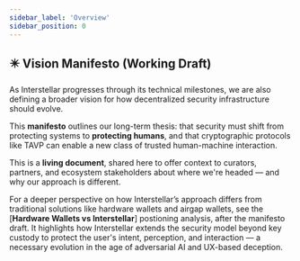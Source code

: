 ```yaml
---
sidebar_label: 'Overview'
sidebar_position: 0
---
```


## ✴️ Vision Manifesto (Working Draft)

As Interstellar progresses through its technical milestones, we are also defining a broader vision for how decentralized security infrastructure should evolve.

This **manifesto** outlines our long-term thesis: that security must shift from protecting systems to **protecting humans**, and that cryptographic protocols like TAVP can enable a new class of trusted human-machine interaction.

This is a **living document**, shared here to offer context to curators, partners, and ecosystem stakeholders about where we're headed — and why our approach is different.



For a deeper perspective on how Interstellar’s approach differs from traditional solutions like hardware wallets and airgap wallets, see the [**Hardware Wallets vs Interstellar**] postioning analysis, after the manifesto draft. It highlights how Interstellar extends the security model beyond key custody to protect the user's intent, perception, and interaction — a necessary evolution in the age of adversarial AI and UX-based deception.


